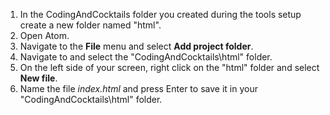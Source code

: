 1. In the CodingAndCocktails folder you created during the tools setup create a new folder named "html".
2. Open Atom.
3. Navigate to the **File** menu and select **Add project folder**.
4. Navigate to and select the "CodingAndCocktails\html" folder.
3. On the left side of your screen, right click on the "html" folder and select **New file**.
5. Name the file _index.html_ and press Enter to save it in your "CodingAndCocktails\html" folder.
